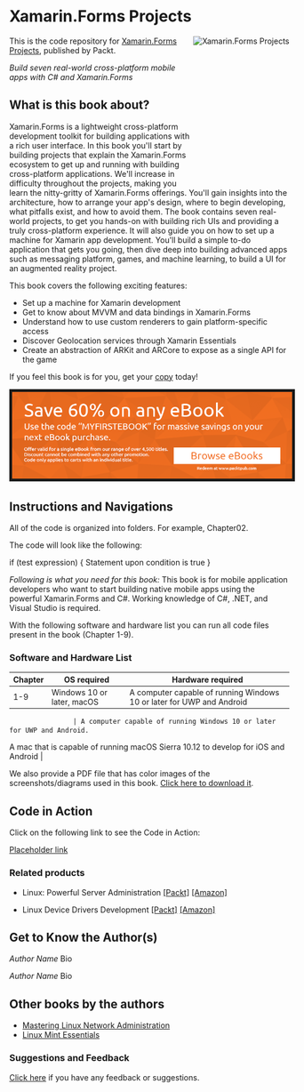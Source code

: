 # Xamarin.Forms Projects

<a href="https://www.packtpub.com/application-development/xamarinforms-projects?utm_source=github&utm_medium=repository&utm_campaign=9781789537505"><img src="https://dz13w8afd47il.cloudfront.net/sites/default/files/imagecache/ppv4_main_book_cover/B11752.png" alt="Xamarin.Forms Projects" height="256px" align="right"></a>

This is the code repository for [Xamarin.Forms Projects](https://www.packtpub.com/application-development/xamarinforms-projects?utm_source=github&utm_medium=repository&utm_campaign=9781789537505), published by Packt.

*Build seven real-world cross-platform mobile apps with C# and Xamarin.Forms*

## What is this book about?
Xamarin.Forms is a lightweight cross-platform development toolkit for building applications with a rich user interface.
In this book you'll start by building projects that explain the Xamarin.Forms ecosystem to get up and running with building cross-platform applications. We'll increase in difficulty throughout the projects, making you learn the nitty-gritty of Xamarin.Forms offerings. You'll gain insights into the architecture, how to arrange your app's design, where to begin developing, what pitfalls exist, and how to avoid them. The book contains seven real-world projects, to get you hands-on with building rich UIs and providing a truly cross-platform experience. It will also guide you on how to set up a machine for Xamarin app development. You'll build a simple to-do application that gets you going, then dive deep into building advanced apps such as messaging platform, games, and machine learning, to build a UI for an augmented reality project.

This book covers the following exciting features: 
* Set up a machine for Xamarin development
* Get to know about MVVM and data bindings in Xamarin.Forms
* Understand how to use custom renderers to gain platform-specific access
* Discover Geolocation services through Xamarin Essentials
* Create an abstraction of ARKit and ARCore to expose as a single API for the game

If you feel this book is for you, get your [copy](https://www.amazon.com/dp/1789537509) today!

<a href="https://www.packtpub.com/?utm_source=github&utm_medium=banner&utm_campaign=GitHubBanner"><img src="https://raw.githubusercontent.com/PacktPublishing/GitHub/master/GitHub.png" 
alt="https://www.packtpub.com/" border="5" /></a>


## Instructions and Navigations
All of the code is organized into folders. For example, Chapter02.

The code will look like the following:

if (test expression)
{
  Statement upon condition is true
}


*Following is what you need for this book:*
This book is for mobile application developers who want to start building native mobile apps using the powerful Xamarin.Forms and C#. Working knowledge of C#, .NET, and Visual Studio is required.

With the following software and hardware list you can run all code files present in the book (Chapter 1-9).

### Software and Hardware List

| Chapter  | OS required                   | Hardware required                        |
| -------- | ------------------------------| -----------------------------------  |
| 1-9      | Windows 10 or later, macOS    |A computer capable of running Windows 10 or later for UWP and Android                                  |  Sierra 10.12 or later        |        

                    | A computer capable of running Windows 10 or later for UWP and Android.

A mac that is capable of running macOS Sierra 10.12 to develop for iOS and Android |



We also provide a PDF file that has color images of the screenshots/diagrams used in this book. [Click here to download it](https://www.packtpub.com/sites/default/files/downloads/9781789537505_ColorImages.pdf).

## Code in Action

Click on the following link to see the Code in Action:

[Placeholder link](www.youtube.com/URL)

### Related products <Other books you may enjoy>
* Linux: Powerful Server Administration [[Packt]](https://www.packtpub.com/networking-and-servers/linux-powerful-server-administration?utm_source=github&utm_medium=repository&utm_campaign=9781788293778) [[Amazon]](https://www.amazon.com/dp/1788293770)

* Linux Device Drivers Development [[Packt]](https://www.packtpub.com/networking-and-servers/linux-device-drivers-development?utm_source=github&utm_medium=repository&utm_campaign=9781785280009) [[Amazon]](https://www.amazon.com/dp/1788293770)

## Get to Know the Author(s)
*Author Name*
Bio

*Author Name*
Bio


## Other books by the authors
* [Mastering Linux Network Administration](https://www.packtpub.com/networking-and-servers/mastering-linux-network-administration?utm_source=github&utm_medium=repository&utm_campaign=9781784399597)
* [Linux Mint Essentials](https://www.packtpub.com/networking-and-servers/linux-mint-essentials?utm_source=github&utm_medium=repository&utm_campaign=9781782168157)

### Suggestions and Feedback
[Click here](https://docs.google.com/forms/d/e/1FAIpQLSdy7dATC6QmEL81FIUuymZ0Wy9vH1jHkvpY57OiMeKGqib_Ow/viewform) if you have any feedback or suggestions.

